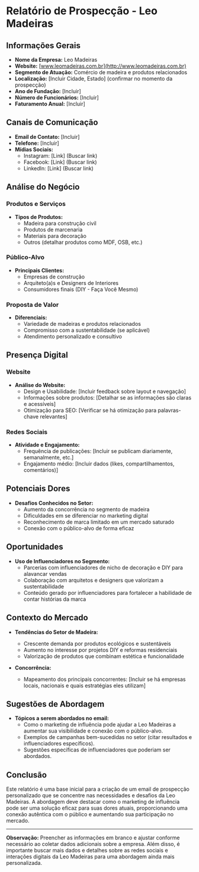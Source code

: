 # Relatório de Prospecção - Leo Madeiras

## Informações Gerais
- **Nome da Empresa:** Leo Madeiras
- **Website:** [www.leomadeiras.com.br](http://www.leomadeiras.com.br)
- **Segmento de Atuação:** Comércio de madeira e produtos relacionados
- **Localização:** [Incluir Cidade, Estado] (confirmar no momento da prospecção)
- **Ano de Fundação:** [Incluir]
- **Número de Funcionários:** [Incluir]
- **Faturamento Anual:** [Incluir]

## Canais de Comunicação
- **Email de Contato:** [Incluir]
- **Telefone:** [Incluir]
- **Mídias Sociais:**
  - Instagram: [Link] (Buscar link)
  - Facebook: [Link] (Buscar link)
  - LinkedIn: [Link] (Buscar link)

## Análise do Negócio
### Produtos e Serviços
- **Tipos de Produtos:**
  - Madeira para construção civil
  - Produtos de marcenaria
  - Materiais para decoração
  - Outros (detalhar produtos como MDF, OSB, etc.)

### Público-Alvo
- **Principais Clientes:**
  - Empresas de construção
  - Arquiteto(a)s e Designers de Interiores
  - Consumidores finais (DIY - Faça Você Mesmo)

### Proposta de Valor
- **Diferenciais:**
  - Variedade de madeiras e produtos relacionados
  - Compromisso com a sustentabilidade (se aplicável)
  - Atendimento personalizado e consultivo

## Presença Digital
### Website
- **Análise do Website:**
  - Design e Usabilidade: [Incluir feedback sobre layout e navegação]
  - Informações sobre produtos: [Detalhar se as informações são claras e acessíveis]
  - Otimização para SEO: [Verificar se há otimização para palavras-chave relevantes]

### Redes Sociais
- **Atividade e Engajamento:**
  - Frequência de publicações: [Incluir se publicam diariamente, semanalmente, etc.]
  - Engajamento médio: [Incluir dados (likes, compartilhamentos, comentários)]

## Potenciais Dores
- **Desafios Conhecidos no Setor:**
  - Aumento da concorrência no segmento de madeira
  - Dificuldades em se diferenciar no marketing digital
  - Reconhecimento de marca limitado em um mercado saturado
  - Conexão com o público-alvo de forma eficaz

## Oportunidades
- **Uso de Influenciadores no Segmento:**
  - Parcerias com influenciadores de nicho de decoração e DIY para alavancar vendas
  - Colaboração com arquitetos e designers que valorizam a sustentabilidade
  - Conteúdo gerado por influenciadores para fortalecer a habilidade de contar histórias da marca

## Contexto do Mercado
- **Tendências do Setor de Madeira:**
  - Crescente demanda por produtos ecológicos e sustentáveis
  - Aumento no interesse por projetos DIY e reformas residenciais
  - Valorização de produtos que combinam estética e funcionalidade

- **Concorrência:**
  - Mapeamento dos principais concorrentes: [Incluir se há empresas locais, nacionais e quais estratégias eles utilizam]

## Sugestões de Abordagem
- **Tópicos a serem abordados no email:**
  - Como o marketing de influência pode ajudar a Leo Madeiras a aumentar sua visibilidade e conexão com o público-alvo.
  - Exemplos de campanhas bem-sucedidas no setor (citar resultados e influenciadores específicos).
  - Sugestões específicas de influenciadores que poderiam ser abordados.

## Conclusão
Este relatório é uma base inicial para a criação de um email de prospecção personalizado que se concentre nas necessidades e desafios da Leo Madeiras. A abordagem deve destacar como o marketing de influência pode ser uma solução eficaz para suas dores atuais, proporcionando uma conexão autêntica com o público e aumentando sua participação no mercado.

---

**Observação:** Preencher as informações em branco e ajustar conforme necessário ao coletar dados adicionais sobre a empresa. Além disso, é importante buscar mais dados e detalhes sobre as redes sociais e interações digitais da Leo Madeiras para uma abordagem ainda mais personalizada.